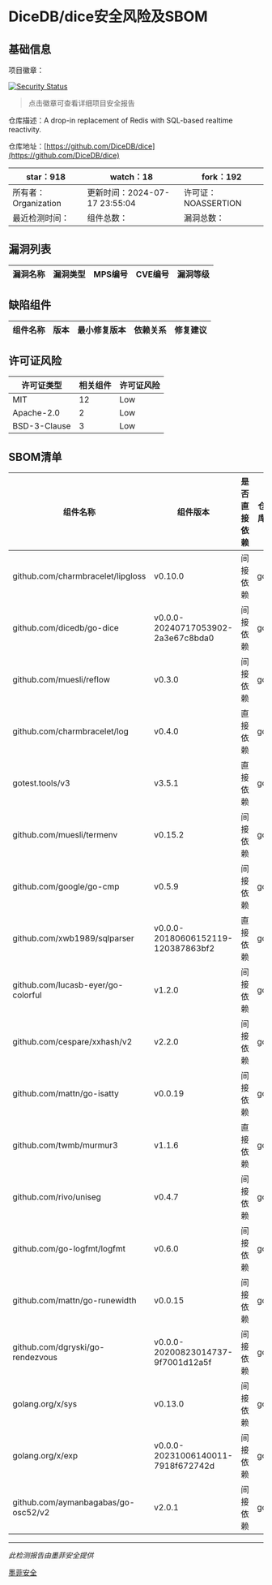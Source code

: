 # DiceDB/dice安全风险及SBOM

## 基础信息

项目徽章：

[![Security Status](https://www.murphysec.com/platform3/v31/badge/1813639670902779904.svg)](https://www.murphysec.com/console/report/1812552545194786816/1813639670902779904)

> 点击徽章可查看详细项目安全报告

仓库描述：A drop-in replacement of Redis with SQL-based realtime reactivity.

仓库地址：[https://github.com/DiceDB/dice](https://github.com/DiceDB/dice)

| star：918 | watch：18 | fork：192 |
| ----------- | -------------- | ------------ |
| 所有者：Organization | 更新时间：2024-07-17 23:55:04 | 许可证：NOASSERTION |
| 最近检测时间： | 组件总数： | 漏洞总数： |




## 漏洞列表

| 漏洞名称 | 漏洞类型 | MPS编号 | CVE编号 | 漏洞等级 |
| ------- | ------ | ------- | ------ | ----- |





## 缺陷组件

| 组件名称 | 版本 | 最小修复版本 | 依赖关系 | 修复建议 |
| -------- | ---- | ------------ | -------- | -------- |





## 许可证风险

| 许可证类型 | 相关组件 | 许可证风险 |
| ---------- | -------- | ---------- |
|MIT|12|Low|
|Apache-2.0|2|Low|
|BSD-3-Clause|3|Low|




## SBOM清单

| 组件名称 | 组件版本 | 是否直接依赖 | 仓库 |
| -------- | -------- | ------------ | ---- |
|github.com/charmbracelet/lipgloss|v0.10.0|间接依赖|go|
|github.com/dicedb/go-dice|v0.0.0-20240717053902-2a3e67c8bda0|间接依赖|go|
|github.com/muesli/reflow|v0.3.0|间接依赖|go|
|github.com/charmbracelet/log|v0.4.0|直接依赖|go|
|gotest.tools/v3|v3.5.1|直接依赖|go|
|github.com/muesli/termenv|v0.15.2|间接依赖|go|
|github.com/google/go-cmp|v0.5.9|间接依赖|go|
|github.com/xwb1989/sqlparser|v0.0.0-20180606152119-120387863bf2|直接依赖|go|
|github.com/lucasb-eyer/go-colorful|v1.2.0|间接依赖|go|
|github.com/cespare/xxhash/v2|v2.2.0|间接依赖|go|
|github.com/mattn/go-isatty|v0.0.19|间接依赖|go|
|github.com/twmb/murmur3|v1.1.6|直接依赖|go|
|github.com/rivo/uniseg|v0.4.7|间接依赖|go|
|github.com/go-logfmt/logfmt|v0.6.0|间接依赖|go|
|github.com/mattn/go-runewidth|v0.0.15|间接依赖|go|
|github.com/dgryski/go-rendezvous|v0.0.0-20200823014737-9f7001d12a5f|间接依赖|go|
|golang.org/x/sys|v0.13.0|间接依赖|go|
|golang.org/x/exp|v0.0.0-20231006140011-7918f672742d|间接依赖|go|
|github.com/aymanbagabas/go-osc52/v2|v2.0.1|间接依赖|go|


------

*此检测报告由墨菲安全提供*

[墨菲安全](www.murphysec.com)
